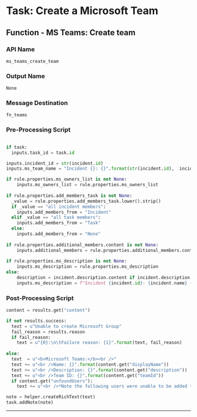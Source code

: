 <!--
    DO NOT MANUALLY EDIT THIS FILE
    THIS FILE IS AUTOMATICALLY GENERATED WITH resilient-sdk codegen
-->

# Task: Create a Microsoft Team

## Function - MS Teams: Create team

### API Name
`ms_teams_create_team`

### Output Name
`None`

### Message Destination
`fn_teams`

### Pre-Processing Script
```python

if task:
  inputs.task_id = task.id

inputs.incident_id = str(incident.id)
inputs.ms_team_name = "Incident {}: {}".format(str(incident.id),  incident.name) if rule.properties.ms_team_name is None else rule.properties.ms_team_name

if rule.properties.ms_owners_list is not None:
    inputs.ms_owners_list = rule.properties.ms_owners_list
    
if rule.properties.add_members_task is not None:
  _value = rule.properties.add_members_task.lower().strip()
  if _value == "all incident members":
    inputs.add_members_from = "Incident"
  elif _value == "all task members":
    inputs.add_members_from = "Task"
  else:
    inputs.add_members_from = "None"
    
if rule.properties.additional_members.content is not None:
    inputs.additional_members = rule.properties.additional_members.content
    
if rule.properties.ms_description is not None:
    inputs.ms_description = rule.properties.ms_description
else:
    description = incident.description.content if incident.description else ""
    inputs.ms_description = f"Incident {incident.id}: {incident.name} {description}"

```

### Post-Processing Script
```python
content = results.get("content")

if not results.success:
  text = u"Unable to create Microsoft Group"
  fail_reason = results.reason
  if fail_reason:
    text = u"{0}:\n\tFailure reason: {1}".format(text, fail_reason)
    
else:
  text  = u"<b>Microsoft Teams:</b><br />"
  text += u"<br />Name: {}".format(content.get("displayName"))
  text += u"<br />Description: {}".format(content.get("description"))
  text += u"<br />Team ID: {}".format(content.get("teamId"))
  if content.get("unfoundUsers"):
    text += u"<br />*Note the following users were unable to be added to the group: {}".format(content.get("unfoundUsers"))

note = helper.createRichText(text)
task.addNote(note)

```

---

